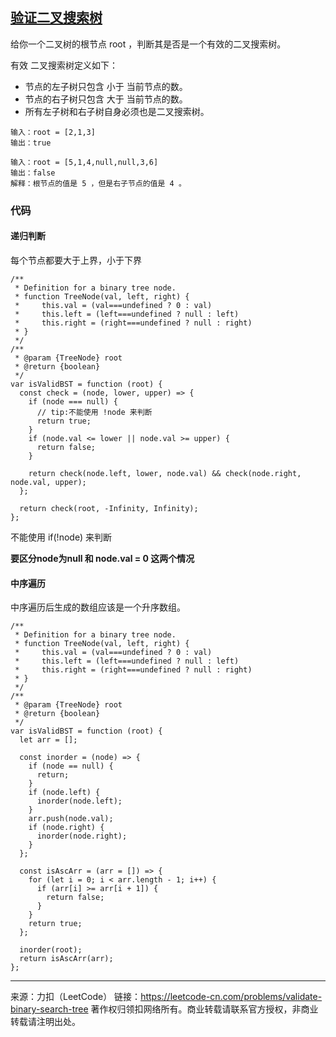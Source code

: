 ## [验证二叉搜索树](https://leetcode-cn.com/problems/validate-binary-search-tree/)

给你一个二叉树的根节点 root ，判断其是否是一个有效的二叉搜索树。

有效 二叉搜索树定义如下：

* 节点的左子树只包含 小于 当前节点的数。
* 节点的右子树只包含 大于 当前节点的数。
* 所有左子树和右子树自身必须也是二叉搜索树。

```
输入：root = [2,1,3]
输出：true

输入：root = [5,1,4,null,null,3,6]
输出：false
解释：根节点的值是 5 ，但是右子节点的值是 4 。
```





### 代码



#### 递归判断

每个节点都要大于上界，小于下界

```tsx
/**
 * Definition for a binary tree node.
 * function TreeNode(val, left, right) {
 *     this.val = (val===undefined ? 0 : val)
 *     this.left = (left===undefined ? null : left)
 *     this.right = (right===undefined ? null : right)
 * }
 */
/**
 * @param {TreeNode} root
 * @return {boolean}
 */
var isValidBST = function (root) {
  const check = (node, lower, upper) => {
    if (node === null) {
      // tip:不能使用 !node 来判断
      return true;
    }
    if (node.val <= lower || node.val >= upper) {
      return false;
    }

    return check(node.left, lower, node.val) && check(node.right, node.val, upper);
  };

  return check(root, -Infinity, Infinity);
};
```

不能使用 if(!node)  来判断  

**要区分node为null 和  node.val = 0 这两个情况**





#### 中序遍历

中序遍历后生成的数组应该是一个升序数组。

```tsx
/**
 * Definition for a binary tree node.
 * function TreeNode(val, left, right) {
 *     this.val = (val===undefined ? 0 : val)
 *     this.left = (left===undefined ? null : left)
 *     this.right = (right===undefined ? null : right)
 * }
 */
/**
 * @param {TreeNode} root
 * @return {boolean}
 */
var isValidBST = function (root) {
  let arr = [];

  const inorder = (node) => {
    if (node == null) {
      return;
    }
    if (node.left) {
      inorder(node.left);
    }
    arr.push(node.val);
    if (node.right) {
      inorder(node.right);
    }
  };

  const isAscArr = (arr = []) => {
    for (let i = 0; i < arr.length - 1; i++) {
      if (arr[i] >= arr[i + 1]) {
        return false;
      }
    }
    return true;
  };

  inorder(root);
  return isAscArr(arr);
};
```











---

来源：力扣（LeetCode）
链接：https://leetcode-cn.com/problems/validate-binary-search-tree
著作权归领扣网络所有。商业转载请联系官方授权，非商业转载请注明出处。
